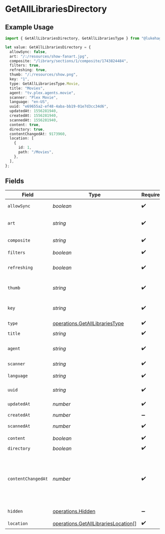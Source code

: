# GetAllLibrariesDirectory

## Example Usage

```typescript
import { GetAllLibrariesDirectory, GetAllLibrariesType } from "@lukehagar/plexjs/sdk/models/operations";

let value: GetAllLibrariesDirectory = {
  allowSync: false,
  art: "/:/resources/show-fanart.jpg",
  composite: "/library/sections/1/composite/1743824484",
  filters: true,
  refreshing: true,
  thumb: "/:/resources/show.png",
  key: "1",
  type: GetAllLibrariesType.Movie,
  title: "Movies",
  agent: "tv.plex.agents.movie",
  scanner: "Plex Movie",
  language: "en-US",
  uuid: "e69655a2-ef48-4aba-bb19-01e7d3cc34d6",
  updatedAt: 1556281940,
  createdAt: 1556281940,
  scannedAt: 1556281940,
  content: true,
  directory: true,
  contentChangedAt: 9173960,
  location: [
    {
      id: 1,
      path: "/Movies",
    },
  ],
};
```

## Fields

| Field                                                                                                                                                                                      | Type                                                                                                                                                                                       | Required                                                                                                                                                                                   | Description                                                                                                                                                                                | Example                                                                                                                                                                                    |
| ------------------------------------------------------------------------------------------------------------------------------------------------------------------------------------------ | ------------------------------------------------------------------------------------------------------------------------------------------------------------------------------------------ | ------------------------------------------------------------------------------------------------------------------------------------------------------------------------------------------ | ------------------------------------------------------------------------------------------------------------------------------------------------------------------------------------------ | ------------------------------------------------------------------------------------------------------------------------------------------------------------------------------------------ |
| `allowSync`                                                                                                                                                                                | *boolean*                                                                                                                                                                                  | :heavy_check_mark:                                                                                                                                                                         | Indicates whether syncing is allowed.                                                                                                                                                      | false                                                                                                                                                                                      |
| `art`                                                                                                                                                                                      | *string*                                                                                                                                                                                   | :heavy_check_mark:                                                                                                                                                                         | URL for the background artwork of the media container.                                                                                                                                     | /:/resources/show-fanart.jpg                                                                                                                                                               |
| `composite`                                                                                                                                                                                | *string*                                                                                                                                                                                   | :heavy_check_mark:                                                                                                                                                                         | The relative path to the composite media item.                                                                                                                                             | /library/sections/1/composite/1743824484                                                                                                                                                   |
| `filters`                                                                                                                                                                                  | *boolean*                                                                                                                                                                                  | :heavy_check_mark:                                                                                                                                                                         | UNKNOWN                                                                                                                                                                                    | true                                                                                                                                                                                       |
| `refreshing`                                                                                                                                                                               | *boolean*                                                                                                                                                                                  | :heavy_check_mark:                                                                                                                                                                         | Indicates whether the library is currently being refreshed or updated                                                                                                                      | true                                                                                                                                                                                       |
| `thumb`                                                                                                                                                                                    | *string*                                                                                                                                                                                   | :heavy_check_mark:                                                                                                                                                                         | URL for the thumbnail image of the media container.                                                                                                                                        | /:/resources/show.png                                                                                                                                                                      |
| `key`                                                                                                                                                                                      | *string*                                                                                                                                                                                   | :heavy_check_mark:                                                                                                                                                                         | The library key representing the unique identifier                                                                                                                                         | 1                                                                                                                                                                                          |
| `type`                                                                                                                                                                                     | [operations.GetAllLibrariesType](../../../sdk/models/operations/getalllibrariestype.md)                                                                                                    | :heavy_check_mark:                                                                                                                                                                         | N/A                                                                                                                                                                                        | movie                                                                                                                                                                                      |
| `title`                                                                                                                                                                                    | *string*                                                                                                                                                                                   | :heavy_check_mark:                                                                                                                                                                         | The title of the library                                                                                                                                                                   | Movies                                                                                                                                                                                     |
| `agent`                                                                                                                                                                                    | *string*                                                                                                                                                                                   | :heavy_check_mark:                                                                                                                                                                         | The Plex agent used to match and retrieve media metadata.                                                                                                                                  | tv.plex.agents.movie                                                                                                                                                                       |
| `scanner`                                                                                                                                                                                  | *string*                                                                                                                                                                                   | :heavy_check_mark:                                                                                                                                                                         | UNKNOWN                                                                                                                                                                                    | Plex Movie                                                                                                                                                                                 |
| `language`                                                                                                                                                                                 | *string*                                                                                                                                                                                   | :heavy_check_mark:                                                                                                                                                                         | The Plex library language that has been set                                                                                                                                                | en-US                                                                                                                                                                                      |
| `uuid`                                                                                                                                                                                     | *string*                                                                                                                                                                                   | :heavy_check_mark:                                                                                                                                                                         | The universally unique identifier for the library.                                                                                                                                         | e69655a2-ef48-4aba-bb19-01e7d3cc34d6                                                                                                                                                       |
| `updatedAt`                                                                                                                                                                                | *number*                                                                                                                                                                                   | :heavy_check_mark:                                                                                                                                                                         | Unix epoch datetime in seconds                                                                                                                                                             | 1556281940                                                                                                                                                                                 |
| `createdAt`                                                                                                                                                                                | *number*                                                                                                                                                                                   | :heavy_minus_sign:                                                                                                                                                                         | N/A                                                                                                                                                                                        | 1556281940                                                                                                                                                                                 |
| `scannedAt`                                                                                                                                                                                | *number*                                                                                                                                                                                   | :heavy_check_mark:                                                                                                                                                                         | Unix epoch datetime in seconds                                                                                                                                                             | 1556281940                                                                                                                                                                                 |
| `content`                                                                                                                                                                                  | *boolean*                                                                                                                                                                                  | :heavy_check_mark:                                                                                                                                                                         | UNKNOWN                                                                                                                                                                                    | true                                                                                                                                                                                       |
| `directory`                                                                                                                                                                                | *boolean*                                                                                                                                                                                  | :heavy_check_mark:                                                                                                                                                                         | UNKNOWN                                                                                                                                                                                    | true                                                                                                                                                                                       |
| `contentChangedAt`                                                                                                                                                                         | *number*                                                                                                                                                                                   | :heavy_check_mark:                                                                                                                                                                         | Timestamp (in seconds) representing the last time the content was modified.<br/>NOTE: Some Plex server have some absurd values for this field, like 8457612157633039800 so it should be int64<br/> | 9173960                                                                                                                                                                                    |
| `hidden`                                                                                                                                                                                   | [operations.Hidden](../../../sdk/models/operations/hidden.md)                                                                                                                              | :heavy_minus_sign:                                                                                                                                                                         | The Plex library visibility setting                                                                                                                                                        | 1                                                                                                                                                                                          |
| `location`                                                                                                                                                                                 | [operations.GetAllLibrariesLocation](../../../sdk/models/operations/getalllibrarieslocation.md)[]                                                                                          | :heavy_check_mark:                                                                                                                                                                         | N/A                                                                                                                                                                                        |                                                                                                                                                                                            |